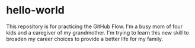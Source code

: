 # hello-world
This repository is for practicing the GitHub Flow.
I'm a busy mom of four kids and a caregiver of my grandmother. I'm trying to learn this new skill to broaden my career choices to provide a better life for my family. 
